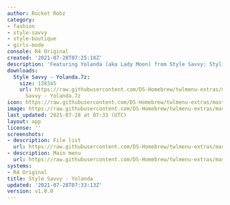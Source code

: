 ```yaml
---
author: Rocket Robz
category:
- fashion
- style-savvy
- style-boutique
- girls-mode
console: R4 Original
created: '2021-07-28T07:25:18Z'
description: 'Featuring Yolanda (aka Lady Moon) from Style Savvy: Styling Star'
downloads:
  Style Savvy - Yolanda.7z:
    size: 138345
    url: https://raw.githubusercontent.com/DS-Homebrew/twlmenu-extras/master/_nds/TWiLightMenu/r4menu/themes/Style
      Savvy - Yolanda.7z
icon: https://raw.githubusercontent.com/DS-Homebrew/twlmenu-extras/master/unistore/icons/r4.png
image: https://raw.githubusercontent.com/DS-Homebrew/twlmenu-extras/master/unistore/icons/r4.png
last_updated: 2021-07-28 at 07:33 (UTC)
layout: app
license: ''
screenshots:
- description: File list
  url: https://raw.githubusercontent.com/DS-Homebrew/twlmenu-extras/master/_nds/TWiLightMenu/r4menu/themes/meta/Style%20Savvy%20-%20Yolanda/screenshots/file-list.png
- description: Main menu
  url: https://raw.githubusercontent.com/DS-Homebrew/twlmenu-extras/master/_nds/TWiLightMenu/r4menu/themes/meta/Style%20Savvy%20-%20Yolanda/screenshots/main-menu.png
systems:
- R4 Original
title: Style Savvy - Yolanda
updated: '2021-07-28T07:33:13Z'
version: v1.0.0
---
```

